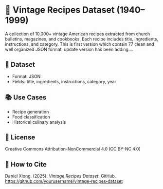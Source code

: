 # 🥣 Vintage Recipes Dataset (1940–1999)

A collection of 10,000+ vintage American recipes extracted from church bulletins, magazines, and cookbooks. Each recipe includes title, ingredients, instructions, and category.
This is first version which contain 77 clean and well organized JSON format, update version has been adding....

## 📁 Dataset
- Format: JSON
- Fields: title, ingredients, instructions, category, year

## 📚 Use Cases
- Recipe generation
- Food classification
- Historical culinary analysis

## 📄 License
Creative Commons Attribution-NonCommercial 4.0 (CC BY-NC 4.0)

## 🙌 How to Cite
Daniel Xiong. (2025). *Vintage Recipes Dataset*. GitHub. https://github.com/yourusername/vintage-recipes-dataset
